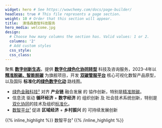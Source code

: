 ```yaml
---
widget: hero # See https://wowchemy.com/docs/page-builder/
headless: true # This file represents a page section.
weight: 10 # Order that this section will appear.
title:  澳恪森数智科技服务
hero_media: welcome.jpg
design:
  # Choose how many columns the section has. Valid values: 1 or 2.
  columns: '2'
  # Add custom styles
  css_style: 
  css_class: 
---
```


聚焦 **[数字创新生态](about/数字创新生态)**，提供 **[数字化绿色化协同转型](about/数字创新生态)** 科技及咨询服务，2023-4年以 **[精准脱碳、智能脱碳](about/精准脱碳)** 为旗舰项目，开发 **[双碳管服平台](about/双碳管服平台)** 核心可视化数智产品原型，以及国际 **标准化的[绿色数字化动](about/绿色数字化动)** 路线图。

<!--
<small class="text-muted">聚焦</small>
<span class="highlight-container highlight-yellow"><span class="highlight"><a href="#脚注">数智平台¹</a></span></span>
 与 
 <span class="highlight-container highlight-green"><span class="highlight"><a href="#脚注">绿色金融科技²</a></span></span>
 的 
<span class="highlight-container highlight-fushia"><span class="highlight"><a href="#脚注">设计创新³</a></span></span>

<small class="text-muted"> 提供  </small>信息咨询<small class="text-muted">  及  </small>设计<small class="text-muted"> 服务，包括如何</small>***设计*** ：

-->

*   <span class="highlight-container highlight-green"><span class="highlight"><a href="#脚注">  绿色金融科技²</a></span></span> 对齐  **产业链** 融合发展 的 協作创新，特别是[精准脱碳](https://oxon8.netlify.app/category/%E7%B2%BE%E5%87%86%E8%84%B1%E7%A2%B3/)。
*  <span class="highlight-container highlight-blue"><span class="highlight">信息流</span></span> 驱动  **循环经济** + **数字经济** 的 组织创新 及 社会技术系统创新，特别是[双化协同](/tag/双化协同数字化绿色化协同转型/)的技术及组织[标准化](/category/标准化/)。
*   <span class="highlight-container highlight-yellow"><span class="highlight"><a href="#脚注"> 数智平台¹</a></span></span> 促进 **区域经济** + **乡村振兴** 的 可持续发展创新

{{% inline_highlight %}} 数智平台¹ {{% /inline_highlight %}}

